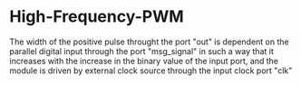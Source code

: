 # High-Frequency-PWM
The width of the positive pulse throught the port "out" is dependent on the parallel digital input through the port "msg_signal" in such a way that it increases with the increase in the binary value of the input port, and the module is driven by external clock source through the input clock port "clk"
